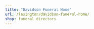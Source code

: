 ```yaml
---
title: "Davidson Funeral Home"
url: /lexington/davidson-funeral-home/
shop: funeral directors
---
```

